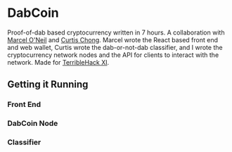 # DabCoin

Proof-of-dab based cryptocurrency written in 7 hours. A collaboration with [Marcel O'Neil](https://github.com/marceloneil) and [Curtis Chong](https://github.com/curtischong). Marcel wrote the React based front end and web wallet, Curtis wrote the dab-or-not-dab classifier, and I wrote the cryptocurrency network nodes and the API for clients to interact with the network. Made for [TerribleHack XI](terriblehack.website). 

## Getting it Running
### Front End
### DabCoin Node
### Classifier
